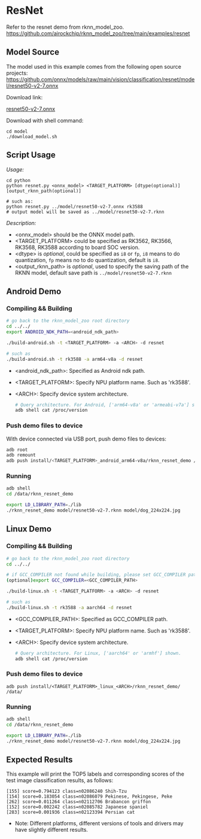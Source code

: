 # ResNet

Refer to the resnet demo from rknn_model_zoo. https://github.com/airockchip/rknn_model_zoo/tree/main/examples/resnet



## Model Source
The model used in this example comes from the following open source projects:  
https://github.com/onnx/models/raw/main/vision/classification/resnet/model/resnet50-v2-7.onnx

Download link: 

[resnet50-v2-7.onnx](https://ftrg.zbox.filez.com/v2/delivery/data/ec1c6f44f8c24155875ac5bce7aa6b3c/examples/ResNet/resnet50-v2-7.onnx)

Download with shell command:


```
cd model
./download_model.sh
```



## Script Usage

*Usage:*
```shell
cd python
python resnet.py <onnx_model> <TARGET_PLATFORM> [dtype(optional)] [output_rknn_path(optional)]

# such as: 
python resnet.py ../model/resnet50-v2-7.onnx rk3588
# output model will be saved as ../model/resnet50-v2-7.rknn
```
*Description:*

- <onnx_model> should be the ONNX model path.
- <TARGET_PLATFORM>  could be specified as RK3562, RK3566, RK3568, RK3588 according to board SOC version.
- <dtype\> is *optional*, could be specified as `i8` or `fp`, `i8` means to do quantization, `fp` means no to do quantization, default is `i8`.
- <output_rknn_path> is *optional*, used to specify the saving path of the RKNN model, default save path is `../model/resnet50-v2-7.rknn`




## Android Demo

### Compiling && Building

```sh
# go back to the rknn_model_zoo root directory
cd ../../
export ANDROID_NDK_PATH=<android_ndk_path>

./build-android.sh -t <TARGET_PLATFORM> -a <ARCH> -d resnet

# such as 
./build-android.sh -t rk3588 -a arm64-v8a -d resnet
```

- <android_ndk_path>: Specified as Android ndk path.

- <TARGET_PLATFORM>: Specify NPU platform name. Such as 'rk3588'.

- <ARCH\>: Specify device system architecture.

  ```sh
  # Query architecture. For Android, ['arm64-v8a' or 'armeabi-v7a'] shown.
  adb shell cat /proc/version
  ```

### Push demo files to device

With device connected via USB port, push demo files to devices:

```sh
adb root
adb remount
adb push install/<TARGET_PLATFORM>_android_arm64-v8a/rknn_resnet_demo /data/
```

### Running

```sh
adb shell
cd /data/rknn_resnet_demo

export LD_LIBRARY_PATH=./lib
./rknn_resnet_demo model/resnet50-v2-7.rknn model/dog_224x224.jpg
```



## Linux Demo

### Compiling && Building

```sh
# go back to the rknn_model_zoo root directory
cd ../../

# if GCC_COMPILER not found while building, please set GCC_COMPILER path
(optional)export GCC_COMPILER=<GCC_COMPILER_PATH>

./build-linux.sh -t <TARGET_PLATFORM> -a <ARCH> -d resnet

# such as 
./build-linux.sh -t rk3588 -a aarch64 -d resnet
```
- <GCC_COMPILER_PATH>: Specified as GCC_COMPILER path.

- <TARGET_PLATFORM>: Specify NPU platform name. Such as 'rk3588'.

- <ARCH\>: Specify device system architecture.

  ```sh
  # Query architecture. For Linux, ['aarch64' or 'armhf'] shown.
  adb shell cat /proc/version
  ```

### Push demo files to device

```
adb push install/<TARGET_PLATFORM>_linux_<ARCH>/rknn_resnet_demo/ /data/
```

### Running

```sh
adb shell
cd /data/rknn_resnet_demo

export LD_LIBRARY_PATH=./lib
./rknn_resnet_demo model/resnet50-v2-7.rknn model/dog_224x224.jpg
```

## Expected Results

This example will print the TOP5 labels and corresponding scores of the test image classification results, as follows:
```
[155] score=0.794123 class=n02086240 Shih-Tzu
[154] score=0.183054 class=n02086079 Pekinese, Pekingese, Peke
[262] score=0.011264 class=n02112706 Brabancon griffon
[152] score=0.002242 class=n02085782 Japanese spaniel
[283] score=0.001936 class=n02123394 Persian cat
```
- Note: Different platforms, different versions of tools and drivers may have slightly different results.
